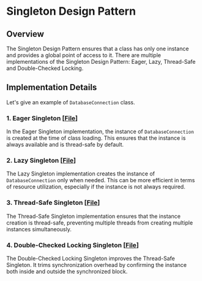 # Singleton Design Pattern

## Overview

The Singleton Design Pattern ensures that a class has only one instance and provides a global point of access to it.
There are multiple implementations of the Singleton Design Pattern: Eager, Lazy, Thread-Safe and Double-Checked
Locking.

## Implementation Details

Let's give an example of `DatabaseConnection` class.

### 1. Eager Singleton [[File](./eagerinitialization/DatabaseConnection.java)]

In the Eager Singleton implementation, the instance of `DatabaseConnection` is created at the time of class loading.
This ensures that the instance is always available and is thread-safe by
default.

### 2. Lazy Singleton [[File](./lazyinitialization/DatabaseConnection.java)]

The Lazy Singleton implementation creates the instance of `DatabaseConnection` only when needed. This can be more
efficient in terms of resource utilization, especially if the instance is not always required.

### 3. Thread-Safe Singleton [[File](./threadsafe/DatabaseConnection.java)]

The Thread-Safe Singleton implementation ensures that the instance creation is thread-safe, preventing multiple threads
from creating multiple instances simultaneously.

### 4. Double-Checked Locking Singleton [[File](./doublecheckedlocking/DatabaseConnection.java)]

The Double-Checked Locking Singleton improves the Thread-Safe Singleton. It trims synchronization overhead by confirming
the instance both inside and outside the synchronized block.